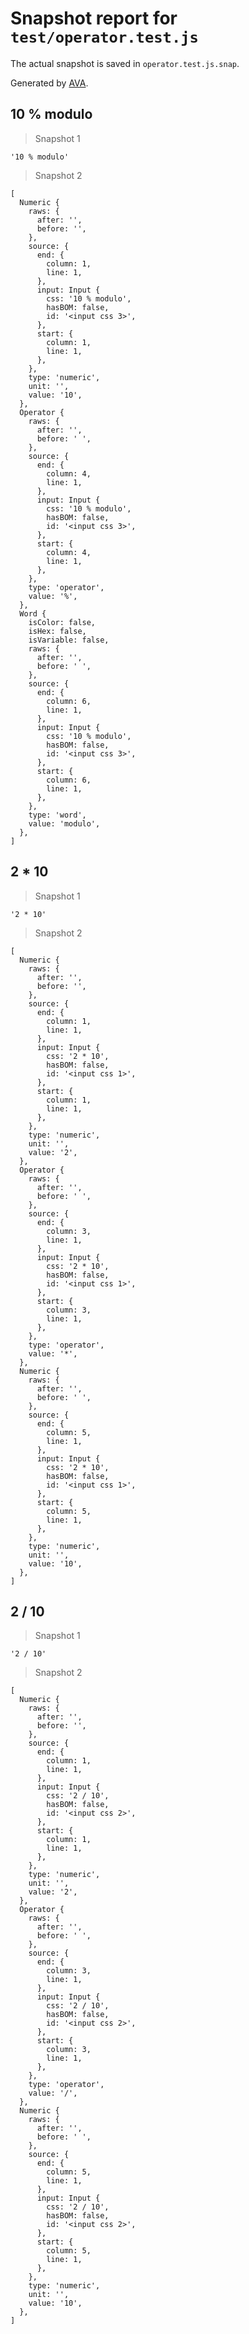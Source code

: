 # Snapshot report for `test/operator.test.js`

The actual snapshot is saved in `operator.test.js.snap`.

Generated by [AVA](https://ava.li).

## 10 % modulo

> Snapshot 1

    '10 % modulo'

> Snapshot 2

    [
      Numeric {
        raws: {
          after: '',
          before: '',
        },
        source: {
          end: {
            column: 1,
            line: 1,
          },
          input: Input {
            css: '10 % modulo',
            hasBOM: false,
            id: '<input css 3>',
          },
          start: {
            column: 1,
            line: 1,
          },
        },
        type: 'numeric',
        unit: '',
        value: '10',
      },
      Operator {
        raws: {
          after: '',
          before: ' ',
        },
        source: {
          end: {
            column: 4,
            line: 1,
          },
          input: Input {
            css: '10 % modulo',
            hasBOM: false,
            id: '<input css 3>',
          },
          start: {
            column: 4,
            line: 1,
          },
        },
        type: 'operator',
        value: '%',
      },
      Word {
        isColor: false,
        isHex: false,
        isVariable: false,
        raws: {
          after: '',
          before: ' ',
        },
        source: {
          end: {
            column: 6,
            line: 1,
          },
          input: Input {
            css: '10 % modulo',
            hasBOM: false,
            id: '<input css 3>',
          },
          start: {
            column: 6,
            line: 1,
          },
        },
        type: 'word',
        value: 'modulo',
      },
    ]

## 2 * 10

> Snapshot 1

    '2 * 10'

> Snapshot 2

    [
      Numeric {
        raws: {
          after: '',
          before: '',
        },
        source: {
          end: {
            column: 1,
            line: 1,
          },
          input: Input {
            css: '2 * 10',
            hasBOM: false,
            id: '<input css 1>',
          },
          start: {
            column: 1,
            line: 1,
          },
        },
        type: 'numeric',
        unit: '',
        value: '2',
      },
      Operator {
        raws: {
          after: '',
          before: ' ',
        },
        source: {
          end: {
            column: 3,
            line: 1,
          },
          input: Input {
            css: '2 * 10',
            hasBOM: false,
            id: '<input css 1>',
          },
          start: {
            column: 3,
            line: 1,
          },
        },
        type: 'operator',
        value: '*',
      },
      Numeric {
        raws: {
          after: '',
          before: ' ',
        },
        source: {
          end: {
            column: 5,
            line: 1,
          },
          input: Input {
            css: '2 * 10',
            hasBOM: false,
            id: '<input css 1>',
          },
          start: {
            column: 5,
            line: 1,
          },
        },
        type: 'numeric',
        unit: '',
        value: '10',
      },
    ]

## 2 / 10

> Snapshot 1

    '2 / 10'

> Snapshot 2

    [
      Numeric {
        raws: {
          after: '',
          before: '',
        },
        source: {
          end: {
            column: 1,
            line: 1,
          },
          input: Input {
            css: '2 / 10',
            hasBOM: false,
            id: '<input css 2>',
          },
          start: {
            column: 1,
            line: 1,
          },
        },
        type: 'numeric',
        unit: '',
        value: '2',
      },
      Operator {
        raws: {
          after: '',
          before: ' ',
        },
        source: {
          end: {
            column: 3,
            line: 1,
          },
          input: Input {
            css: '2 / 10',
            hasBOM: false,
            id: '<input css 2>',
          },
          start: {
            column: 3,
            line: 1,
          },
        },
        type: 'operator',
        value: '/',
      },
      Numeric {
        raws: {
          after: '',
          before: ' ',
        },
        source: {
          end: {
            column: 5,
            line: 1,
          },
          input: Input {
            css: '2 / 10',
            hasBOM: false,
            id: '<input css 2>',
          },
          start: {
            column: 5,
            line: 1,
          },
        },
        type: 'numeric',
        unit: '',
        value: '10',
      },
    ]
